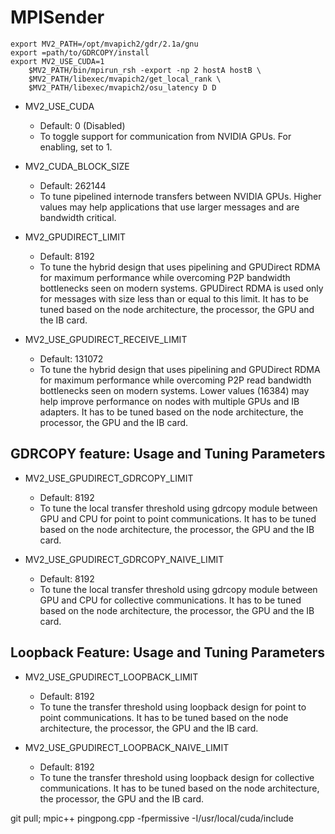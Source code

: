 # MPISender
    export MV2_PATH=/opt/mvapich2/gdr/2.1a/gnu
    export =path/to/GDRCOPY/install
    export MV2_USE_CUDA=1
        $MV2_PATH/bin/mpirun_rsh -export -np 2 hostA hostB \
        $MV2_PATH/libexec/mvapich2/get_local_rank \
        $MV2_PATH/libexec/mvapich2/osu_latency D D
        
        
        
        
- MV2_USE_CUDA
   * Default: 0 (Disabled)
   * To toggle support for communication from NVIDIA GPUs. For enabling, set
     to 1.

- MV2_CUDA_BLOCK_SIZE
   * Default: 262144
   * To tune pipelined internode transfers between NVIDIA GPUs. Higher values 
     may help applications that use larger messages and are bandwidth critical.

- MV2_GPUDIRECT_LIMIT
   * Default: 8192
   * To tune the hybrid design that uses pipelining and GPUDirect RDMA for
     maximum performance while overcoming P2P bandwidth bottlenecks seen on
     modern systems. GPUDirect RDMA is used only for messages with size less
     than or equal to this limit. It has to be tuned based on the node
     architecture, the processor, the GPU and the IB card. 

- MV2_USE_GPUDIRECT_RECEIVE_LIMIT
   * Default: 131072
   * To tune the hybrid design that uses pipelining and GPUDirect RDMA for
     maximum performance while overcoming P2P read bandwidth bottlenecks seen
     on modern systems.  Lower values (16384) may help improve performance on
     nodes with multiple GPUs and IB adapters. It has to be tuned based on the
     node architecture, the processor, the GPU and the IB card. 


GDRCOPY feature: Usage and Tuning Parameters
--------------------------------------------

- MV2_USE_GPUDIRECT_GDRCOPY_LIMIT
   * Default: 8192
   * To tune the local transfer threshold using gdrcopy module between GPU and
     CPU for point to point communications. It has to be tuned based on the
     node architecture, the processor, the GPU and the IB card.

- MV2_USE_GPUDIRECT_GDRCOPY_NAIVE_LIMIT
   * Default: 8192
   * To tune the local transfer threshold using gdrcopy module between GPU and
     CPU for collective communications. It has to be tuned based on the node
     architecture, the processor, the GPU and the IB card.

Loopback Feature: Usage and Tuning Parameters
---------------------------------------------

- MV2_USE_GPUDIRECT_LOOPBACK_LIMIT
   * Default: 8192
   * To tune the transfer threshold using loopback design for point to point
     communications.  It has to be tuned based on the node architecture, the
     processor, the GPU and the IB card.

- MV2_USE_GPUDIRECT_LOOPBACK_NAIVE_LIMIT
   * Default: 8192
   * To tune the transfer threshold using loopback design for collective
     communications.  It has to be tuned based on the node architecture, the
     processor, the GPU and the IB card.
        



git pull; mpic++ pingpong.cpp -fpermissive -I/usr/local/cuda/include